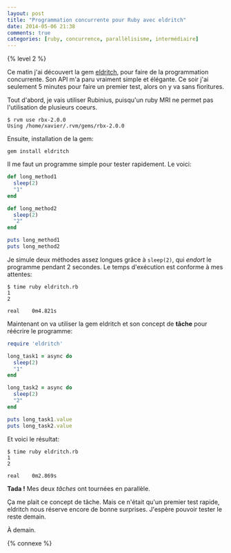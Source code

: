 ```yaml
---
layout: post
title: "Programmation concurrente pour Ruby avec eldritch"
date: 2014-05-06 21:38
comments: true
categories: [ruby, concurrence, parallèlisisme, intermédiaire]
---
```


{% level 2 %}

Ce matin j'ai découvert la gem [eldritch](https://github.com/beraboris/eldritch),
pour faire de la programmation concurrente. Son API m'a paru vraiment
simple et élégante. Ce soir j'ai seulement 5 minutes pour faire un premier
test, alors on y va sans fioritures.

<!-- more -->

Tout d'abord, je vais utiliser Rubinius, puisqu'un ruby MRI ne permet pas
l'utilisation de plusieurs coeurs.

    $ rvm use rbx-2.0.0
    Using /home/xavier/.rvm/gems/rbx-2.0.0

Ensuite, installation de la gem:

    gem install eldritch

Il me faut un programme simple pour tester rapidement. Le voici:

``` ruby eldritch.rb
def long_method1
  sleep(2)
  "1"
end

def long_method2
  sleep(2)
  "2"
end

puts long_method1
puts long_method2
```

Je simule deux méthodes assez longues grâce à `sleep(2)`, qui *endort* le
programme pendant 2 secondes. Le temps d'exécution est conforme à mes
attentes:

    $ time ruby eldritch.rb
    1
    2

    real	0m4.821s

Maintenant on va utiliser la gem eldritch et son concept de **tâche** pour
réécrire le programme:

``` ruby eldritch.rb
require 'eldritch'

long_task1 = async do
  sleep(2)
  "1"
end

long_task2 = async do
  sleep(2)
  "2"
end

puts long_task1.value
puts long_task2.value
```

Et voici le résultat:

    $ time ruby eldritch.rb
    1
    2

    real	0m2.869s

**Tada !** Mes deux *tâches* ont tournées en parallèle.

Ça me plait ce concept de tâche. Mais ce n'était qu'un premier test
rapide, eldritch nous réserve encore de bonne surprises. J'espère pouvoir
tester le reste demain.

<script id='fb33k8u'>(function(i){var f,s=document.getElementById(i);f=document.createElement('iframe');f.src='//api.flattr.com/button/view/?uid=lkdjiin&url='+encodeURIComponent(document.URL);f.title='Flattr';f.height=62;f.width=55;f.style.borderWidth=0;s.parentNode.insertBefore(f,s);})('fb33k8u');</script>

À demain.

{% connexe %}


